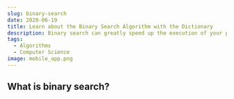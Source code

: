 ```yaml
---
slug: binary-search
date: 2020-06-19
title: Learn about the Binary Search Algorithm with the Dictionary
description: Binary search can greatly speed up the execution of your programs
tags:
  - Algorithms
  - Computer Science
image: mobile_app.png
---
```


## What is binary search?
